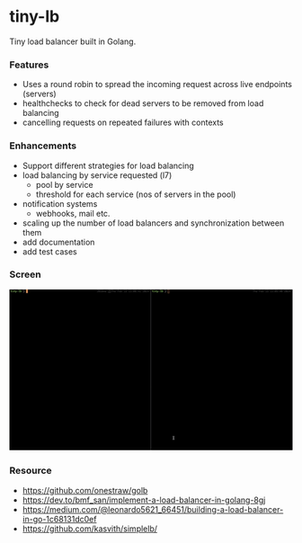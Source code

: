 # tiny-lb
Tiny load balancer built in Golang.

### Features
- Uses a round robin to spread the incoming request across live endpoints (servers)
- healthchecks to check for dead servers to be removed from load balancing
- cancelling requests on repeated failures with contexts


### Enhancements
- Support different strategies for load balancing
- load balancing by service requested (l7)
    - pool by service
    - threshold for each service (nos of servers in the pool)
- notification systems
    - webhooks, mail etc.
- scaling up the number of load balancers and synchronization between them
- add documentation
- add test cases

### Screen

![snap](assets/snap.gif)

### Resource
- https://github.com/onestraw/golb  
- https://dev.to/bmf_san/implement-a-load-balancer-in-golang-8gj  
- https://medium.com/@leonardo5621_66451/building-a-load-balancer-in-go-1c68131dc0ef  
- https://github.com/kasvith/simplelb/